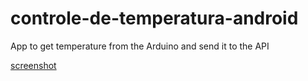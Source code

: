# controle-de-temperatura-android
App to get temperature from the Arduino and send it to the API

[screenshot]("https://imgur.com/a/BEcX9")
